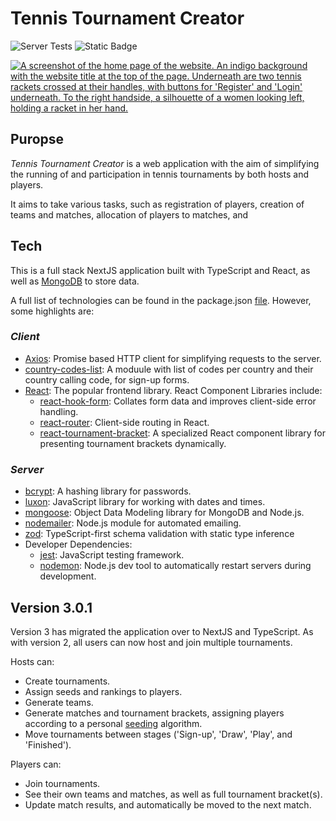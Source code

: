 # Tennis Tournament Creator

![Server Tests](https://github.com/louispallett/lowpal-tennis/actions/workflows/main.yml/badge.svg)
![Static Badge](https://img.shields.io/badge/license-GPL2.0-green?style=flat&logo=license)

[![A screenshot of the home page of the website. An indigo background with the website title at the top of the page. Underneath are two tennis rackets crossed at their handles, with buttons for 'Register' and 'Login' underneath. To the right handside, a silhouette of a women looking left, holding a racket in her hand.](https://res.cloudinary.com/divlee1zx/image/upload/v1757927457/Screenshot_From_2025-09-15_10-09-24_jkx6pc.png)](https://www.tennistournamentcreator.com)

## Puropse

_Tennis Tournament Creator_ is a web application with the aim of simplifying the running of and participation in tennis tournaments by both hosts and players.

It aims to take various tasks, such as registration of players, creation of teams and matches, allocation of players to matches, and 

## Tech 

This is a full stack NextJS application built with TypeScript and React, as well as [MongoDB](https://www.mongodb.com/) to store data.

A full list of technologies can be found in the package.json [file](https://github.com/louispallett/lowpal-tennis/package.json). However, some highlights are:

### _Client_
- [Axios](https://github.com/axios/axios): Promise based HTTP client for simplifying requests to the server.
- [country-codes-list](https://www.npmjs.com/package/country-codes-list): A moduule with list of codes per country and their country calling code, for sign-up forms.
- [React](https://react.dev/): The popular frontend library. React Component Libraries include:
    - [react-hook-form](https://www.react-hook-form.com/): Collates form data and improves client-side error handling.
    - [react-router](https://reactrouter.com/): Client-side routing in React.
    - [react-tournament-bracket](https://github.com/g-loot/react-tournament-brackets): A specialized React component library for presenting tournament brackets dynamically.
### _Server_
- [bcrypt](https://www.npmjs.com/package/bcrypt): A hashing library for passwords.
- [luxon](https://github.com/moment/luxon): JavaScript library for working with dates and times.
- [mongoose](https://mongoosejs.com/): Object Data Modeling library for MongoDB and Node.js.
- [nodemailer](https://www.nodemailer.com/): Node.js module for automated emailing.
- [zod](https://zod.dev/): TypeScript-first schema validation with static type inference
- Developer Dependencies:
    - [jest](https://jestjs.io/): JavaScript testing framework. 
    - [nodemon](https://nodemon.io/): Node.js dev tool to automatically restart servers during development.

## Version 3.0.1
Version 3 has migrated the application over to NextJS and TypeScript. As with version 2, all users can now host and join multiple tournaments. 

Hosts can:
- Create tournaments.
- Assign seeds and rankings to players.
- Generate teams.
- Generate matches and tournament brackets, assigning players according to a personal [seeding](https://en.wikipedia.org/wiki/Seeding_(sports)) algorithm.
- Move tournaments between stages ('Sign-up', 'Draw', 'Play', and 'Finished').

Players can:
- Join tournaments.
- See their own teams and matches, as well as full tournament bracket(s).
- Update match results, and automatically be moved to the next match.
